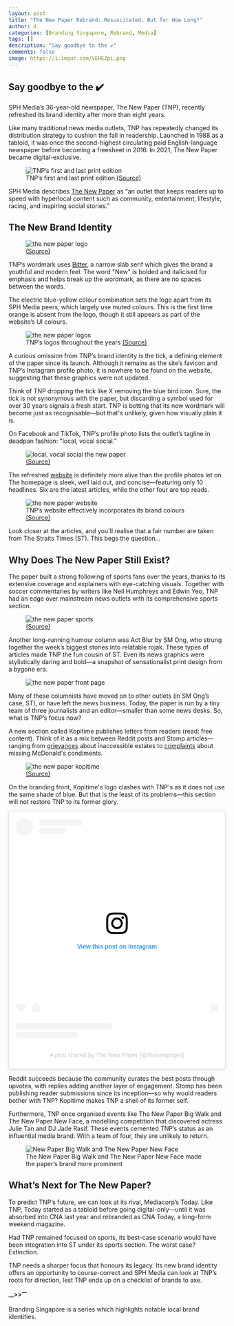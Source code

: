 ```yaml
---
layout: post
title: "The New Paper Rebrand: Resuscitated, But for How Long?"
author: d
categories: [Branding Singapore, Rebrand, Media]
tags: []
description: "Say goodbye to the ✔️"
comments: false
image: https://i.imgur.com/VEHEZpi.png
---
```


<h2>Say goodbye to the ✔️</h2>

SPH Media’s 36-year-old newspaper, The New Paper (TNP), recently refreshed its brand identity after more than eight years.

Like many traditional news media outlets, TNP has repeatedly changed its distribution strategy to cushion the fall in readership. Launched in 1988 as a tabloid, it was once the second-highest circulating paid English-language newspaper before becoming a freesheet in 2016. In 2021, The New Paper became digital-exclusive.

<figure>
<img src="https://i.imgur.com/1zZB8yI.jpg" alt="TNP’s first and last print edition">
<figcaption>TNP’s first and last print edition <a href="https://www.carousell.sg/p/vintage-newspapers-first-and-last-copy-of-the-new-paper-today-my-paper-streats-project-eyeball-1133324476/" target="_blank">(Source)</a></figcaption>
</figure>

SPH Media describes <a href="https://www.sph.com.sg/our-brands/news/#the_new_paper" target="_blank">The New Paper</a> as “an outlet that keeps readers up to speed with hyperlocal content such as community, entertainment, lifestyle, racing, and inspiring social stories.”

<h2>The New Brand Identity</h2>
<figure>
<img src="https://i.imgur.com/ThmWGNr.jpg" alt="the new paper logo">
<figcaption><a href="https://www.facebook.com/photo/?fbid=1033955195435575&set=a.636923091805456" target="_blank">(Source)</a></figcaption>
</figure>

TNP’s wordmark uses <a href="https://fonts.google.com/specimen/Bitter" target="_blank">Bitter</a>, a narrow slab serif which gives the brand a youthful and modern feel. The word "New" is bolded and italicised for emphasis and helps break up the wordmark, as there are no spaces between the words.

The electric blue-yellow colour combination sets the logo apart from its SPH Media peers, which largely use muted colours. This is the first time orange is absent from the logo, though it still appears as part of the website’s UI colours.

<figure>
<img src="https://i.imgur.com/Xc7oyHj.png" alt="the new paper logos">
<figcaption>TNP’s logos throughout the years <a href="https://www.tnp.sg/" target="_blank">(Source)</a></figcaption>
</figure>

A curious omission from TNP’s brand identity is the tick, a defining element of the paper since its launch. Although it remains as the site’s favicon and TNP’s Instagram profile photo, it is nowhere to be found on the website, suggesting that these graphics were not updated.

Think of TNP dropping the tick like X removing the blue bird icon. Sure, the tick is not synonymous with the paper, but discarding a symbol used for over 30 years signals a fresh start. TNP is betting that its new wordmark will become just as recognisable—but that's unlikely, given how visually plain it is.

On Facebook and TikTok, TNP’s profile photo lists the outlet’s tagline in deadpan fashion: "local, vocal social."

<figure>
<img src="https://i.imgur.com/hmzJEsz.jpg" alt="local, vocal social the new paper">
<figcaption><a href="https://www.facebook.com/photo/?fbid=1033952958769132&set=a.636923105138788" target="_blank">(Source)</a></figcaption>
</figure>

The refreshed <a href="https://www.tnp.sg/" target="_blank">website</a> is definitely more alive than the profile photos let on. The homepage is sleek, well laid out, and concise—featuring only 10 headlines. Six are the latest articles, while the other four are top reads.

<figure>
<img src="https://i.imgur.com/aNGHYpL.png" alt="the new paper website">
<figcaption>TNP’s website effectively incorporates its brand colours <a href="https://www.tnp.sg/" target="_blank">(Source)</a></figcaption>
</figure>

Look closer at the articles, and you'll realise that a fair number are taken from The Straits Times (ST). This begs the question…

<h2>Why Does The New Paper Still Exist?</h2>

The paper built a strong following of sports fans over the years, thanks to its extensive coverage and explainers with eye-catching visuals. Together with soccer commentaries by writers like Neil Humphreys and Edwin Yeo, TNP had an edge over mainstream news outlets with its comprehensive sports section.

<figure>
<img src="https://i.imgur.com/DKaCEyE.jpg" alt="the new paper sports">
<figcaption><a href="https://www.facebook.com/photo/?fbid=10162919779199459&set=a.10162919740224459" target="_blank">(Source)</a></figcaption>
</figure>

Another long-running humour column was Act Blur by SM Ong, who strung together the week’s biggest stories into relatable rojak. These types of articles made TNP the fun cousin of ST. Even its news graphics were stylistically daring and bold—a snapshot of sensationalist print design from a bygone era.

<figure>
<img src="https://i.imgur.com/xGnQXfK.jpg" alt="the new paper front page">
</figure>

Many of these columnists have moved on to other outlets (in SM Ong’s case, ST), or have left the news business. Today, the paper is run by a tiny team of three journalists and an editor—smaller than some news desks. So, what is TNP’s focus now?

A new section called Kopitime publishes letters from readers (read: free content). Think of it as a mix between Reddit posts and Stomp articles—ranging from <a href="https://www.tnp.sg/lifestyle/kopitime-my-estate-not-accessible-disabled-people?ref=section-top" target="_blank">grievances</a> about inaccessible estates to <a href="https://www.tnp.sg/lifestyle/others/kopitime-mcdonalds-orders-missing-standard-condiments?ref=section-list" target="_blank">complaints</a> about missing McDonald's condiments.

<figure>
<img src="https://i.imgur.com/XCSl3wn.png" alt="the new paper kopitime">
<figcaption> <a href="https://www.tnp.sg/tag/kopitime" target="_blank">(Source)</a></figcaption>
</figure>

On the branding front, Kopitime's logo clashes with TNP's as it does not use the same shade of blue. But that is the least of its problems—this section will not restore TNP to its former glory.

<blockquote class="instagram-media" data-instgrm-captioned data-instgrm-permalink="https://www.instagram.com/p/DGU2h39vIoK/?utm_source=ig_embed&amp;utm_campaign=loading" data-instgrm-version="14" style=" background:#FFF; border:0; border-radius:3px; box-shadow:0 0 1px 0 rgba(0,0,0,0.5),0 1px 10px 0 rgba(0,0,0,0.15); margin: 1px; max-width:540px; min-width:326px; padding:0; width:99.375%; width:-webkit-calc(100% - 2px); width:calc(100% - 2px);"><div style="padding:16px;"> <a href="https://www.instagram.com/p/DGU2h39vIoK/?utm_source=ig_embed&amp;utm_campaign=loading" style=" background:#FFFFFF; line-height:0; padding:0 0; text-align:center; text-decoration:none; width:100%;" target="_blank"> <div style=" display: flex; flex-direction: row; align-items: center;"> <div style="background-color: #F4F4F4; border-radius: 50%; flex-grow: 0; height: 40px; margin-right: 14px; width: 40px;"></div> <div style="display: flex; flex-direction: column; flex-grow: 1; justify-content: center;"> <div style=" background-color: #F4F4F4; border-radius: 4px; flex-grow: 0; height: 14px; margin-bottom: 6px; width: 100px;"></div> <div style=" background-color: #F4F4F4; border-radius: 4px; flex-grow: 0; height: 14px; width: 60px;"></div></div></div><div style="padding: 19% 0;"></div> <div style="display:block; height:50px; margin:0 auto 12px; width:50px;"><svg width="50px" height="50px" viewBox="0 0 60 60" version="1.1" xmlns="https://www.w3.org/2000/svg" xmlns:xlink="https://www.w3.org/1999/xlink"><g stroke="none" stroke-width="1" fill="none" fill-rule="evenodd"><g transform="translate(-511.000000, -20.000000)" fill="#000000"><g><path d="M556.869,30.41 C554.814,30.41 553.148,32.076 553.148,34.131 C553.148,36.186 554.814,37.852 556.869,37.852 C558.924,37.852 560.59,36.186 560.59,34.131 C560.59,32.076 558.924,30.41 556.869,30.41 M541,60.657 C535.114,60.657 530.342,55.887 530.342,50 C530.342,44.114 535.114,39.342 541,39.342 C546.887,39.342 551.658,44.114 551.658,50 C551.658,55.887 546.887,60.657 541,60.657 M541,33.886 C532.1,33.886 524.886,41.1 524.886,50 C524.886,58.899 532.1,66.113 541,66.113 C549.9,66.113 557.115,58.899 557.115,50 C557.115,41.1 549.9,33.886 541,33.886 M565.378,62.101 C565.244,65.022 564.756,66.606 564.346,67.663 C563.803,69.06 563.154,70.057 562.106,71.106 C561.058,72.155 560.06,72.803 558.662,73.347 C557.607,73.757 556.021,74.244 553.102,74.378 C549.944,74.521 548.997,74.552 541,74.552 C533.003,74.552 532.056,74.521 528.898,74.378 C525.979,74.244 524.393,73.757 523.338,73.347 C521.94,72.803 520.942,72.155 519.894,71.106 C518.846,70.057 518.197,69.06 517.654,67.663 C517.244,66.606 516.755,65.022 516.623,62.101 C516.479,58.943 516.448,57.996 516.448,50 C516.448,42.003 516.479,41.056 516.623,37.899 C516.755,34.978 517.244,33.391 517.654,32.338 C518.197,30.938 518.846,29.942 519.894,28.894 C520.942,27.846 521.94,27.196 523.338,26.654 C524.393,26.244 525.979,25.756 528.898,25.623 C532.057,25.479 533.004,25.448 541,25.448 C548.997,25.448 549.943,25.479 553.102,25.623 C556.021,25.756 557.607,26.244 558.662,26.654 C560.06,27.196 561.058,27.846 562.106,28.894 C563.154,29.942 563.803,30.938 564.346,32.338 C564.756,33.391 565.244,34.978 565.378,37.899 C565.522,41.056 565.552,42.003 565.552,50 C565.552,57.996 565.522,58.943 565.378,62.101 M570.82,37.631 C570.674,34.438 570.167,32.258 569.425,30.349 C568.659,28.377 567.633,26.702 565.965,25.035 C564.297,23.368 562.623,22.342 560.652,21.575 C558.743,20.834 556.562,20.326 553.369,20.18 C550.169,20.033 549.148,20 541,20 C532.853,20 531.831,20.033 528.631,20.18 C525.438,20.326 523.257,20.834 521.349,21.575 C519.376,22.342 517.703,23.368 516.035,25.035 C514.368,26.702 513.342,28.377 512.574,30.349 C511.834,32.258 511.326,34.438 511.181,37.631 C511.035,40.831 511,41.851 511,50 C511,58.147 511.035,59.17 511.181,62.369 C511.326,65.562 511.834,67.743 512.574,69.651 C513.342,71.625 514.368,73.296 516.035,74.965 C517.703,76.634 519.376,77.658 521.349,78.425 C523.257,79.167 525.438,79.673 528.631,79.82 C531.831,79.965 532.853,80.001 541,80.001 C549.148,80.001 550.169,79.965 553.369,79.82 C556.562,79.673 558.743,79.167 560.652,78.425 C562.623,77.658 564.297,76.634 565.965,74.965 C567.633,73.296 568.659,71.625 569.425,69.651 C570.167,67.743 570.674,65.562 570.82,62.369 C570.966,59.17 571,58.147 571,50 C571,41.851 570.966,40.831 570.82,37.631"></path></g></g></g></svg></div><div style="padding-top: 8px;"> <div style=" color:#3897f0; font-family:Arial,sans-serif; font-size:14px; font-style:normal; font-weight:550; line-height:18px;">View this post on Instagram</div></div><div style="padding: 12.5% 0;"></div> <div style="display: flex; flex-direction: row; margin-bottom: 14px; align-items: center;"><div> <div style="background-color: #F4F4F4; border-radius: 50%; height: 12.5px; width: 12.5px; transform: translateX(0px) translateY(7px);"></div> <div style="background-color: #F4F4F4; height: 12.5px; transform: rotate(-45deg) translateX(3px) translateY(1px); width: 12.5px; flex-grow: 0; margin-right: 14px; margin-left: 2px;"></div> <div style="background-color: #F4F4F4; border-radius: 50%; height: 12.5px; width: 12.5px; transform: translateX(9px) translateY(-18px);"></div></div><div style="margin-left: 8px;"> <div style=" background-color: #F4F4F4; border-radius: 50%; flex-grow: 0; height: 20px; width: 20px;"></div> <div style=" width: 0; height: 0; border-top: 2px solid transparent; border-left: 6px solid #f4f4f4; border-bottom: 2px solid transparent; transform: translateX(16px) translateY(-4px) rotate(30deg)"></div></div><div style="margin-left: auto;"> <div style=" width: 0px; border-top: 8px solid #F4F4F4; border-right: 8px solid transparent; transform: translateY(16px);"></div> <div style=" background-color: #F4F4F4; flex-grow: 0; height: 12px; width: 16px; transform: translateY(-4px);"></div> <div style=" width: 0; height: 0; border-top: 8px solid #F4F4F4; border-left: 8px solid transparent; transform: translateY(-4px) translateX(8px);"></div></div></div> <div style="display: flex; flex-direction: column; flex-grow: 1; justify-content: center; margin-bottom: 24px;"> <div style=" background-color: #F4F4F4; border-radius: 4px; flex-grow: 0; height: 14px; margin-bottom: 6px; width: 224px;"></div> <div style=" background-color: #F4F4F4; border-radius: 4px; flex-grow: 0; height: 14px; width: 144px;"></div></div></a><p style=" color:#c9c8cd; font-family:Arial,sans-serif; font-size:14px; line-height:17px; margin-bottom:0; margin-top:8px; overflow:hidden; padding:8px 0 7px; text-align:center; text-overflow:ellipsis; white-space:nowrap;"><a href="https://www.instagram.com/p/DGU2h39vIoK/?utm_source=ig_embed&amp;utm_campaign=loading" style=" color:#c9c8cd; font-family:Arial,sans-serif; font-size:14px; font-style:normal; font-weight:normal; line-height:17px; text-decoration:none;" target="_blank">A post shared by The New Paper (@thenewpaper)</a></p></div></blockquote>
<script async src="//www.instagram.com/embed.js"></script>

Reddit succeeds because the community curates the best posts through upvotes, with replies adding another layer of engagement. Stomp has been publishing reader submissions since its inception—so why would readers bother with TNP? Kopitime makes TNP a shell of its former self.

Furthermore, TNP once organised events like The New Paper Big Walk and The New Paper New Face, a modelling competition that discovered actress Julie Tan and DJ Jade Rasif. These events cemented TNP’s status as an influential media brand. With a team of four, they are unlikely to return.

<figure>
<img src="https://i.imgur.com/X9XqldZ.jpg" alt="New Paper Big Walk and The New Paper New Face">
<figcaption> The New Paper Big Walk and The New Paper New Face made the paper’s brand more prominent </figcaption>
</figure>

<h2>What’s Next for The New Paper?</h2>

To predict TNP’s future, we can look at its rival, Mediacorp’s Today. Like TNP, Today started as a tabloid before going digital-only—until it was absorbed into CNA last year and rebranded as CNA Today, a long-form weekend magazine.

Had TNP remained focused on sports, its best-case scenario would have been integration into ST under its sports section. The worst case? Extinction.

TNP needs a sharper focus that honours its legacy. Its new brand identity offers an opportunity to course-correct and SPH Media can look at TNP’s roots for direction, lest TNP ends up on a checklist of brands to axe.

<strong><sub>—</sub>><sub></sub>><sup>—</sup></strong>

Branding Singapore is a series which highlights notable local brand identities. 

